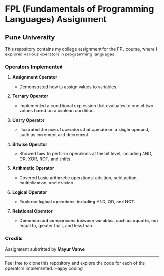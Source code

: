 # FPL (Fundamentals of Programming Languages) Assignment

## Pune University

This repository contains my college assignment for the FPL course, where I explored various operators in programming languages.

### Operators Implemented

1. **Assignment Operator**
   - Demonstrated how to assign values to variables.

2. **Ternary Operator**
   - Implemented a conditional expression that evaluates to one of two values based on a boolean condition.

3. **Unary Operator**
   - Illustrated the use of operators that operate on a single operand, such as increment and decrement.

4. **Bitwise Operator**
   - Showed how to perform operations at the bit level, including AND, OR, XOR, NOT, and shifts.

5. **Arithmetic Operator**
   - Covered basic arithmetic operations: addition, subtraction, multiplication, and division.

6. **Logical Operator**
   - Explored logical operations, including AND, OR, and NOT.

7. **Relational Operator**
   - Demonstrated comparisons between variables, such as equal to, not equal to, greater than, and less than.

### Credits

Assignment submitted by **Mayur Vanve**

---

Feel free to clone this repository and explore the code for each of the operators implemented. Happy coding!

